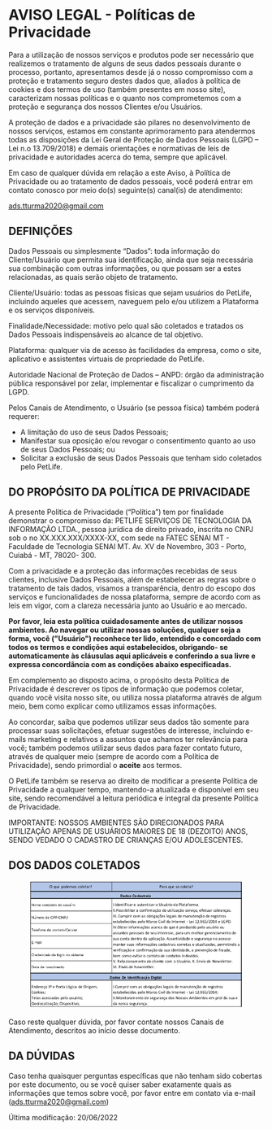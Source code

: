 # AVISO LEGAL - Políticas de Privacidade
Para a utilização de nossos serviços e produtos pode ser necessário que realizemos o
tratamento de alguns de seus dados pessoais durante o processo, portanto, apresentamos
desde já o nosso compromisso com a proteção e tratamento seguro destes dados que,
aliados à política de cookies e dos termos de uso (também presentes em nosso site),
caracterizam nossas políticas e o quanto nos comprometemos com a proteção e segurança
dos nossos Clientes e/ou Usuários.

A proteção de dados e a privacidade são pilares no desenvolvimento de nossos serviços,
estamos em constante aprimoramento para atendermos todas as disposições da Lei Geral
de Proteção de Dados Pessoais (LGPD – Lei n.o 13.709/2018) e demais orientações e
normativas de leis de privacidade e autoridades acerca do tema, sempre que aplicável.

Em caso de qualquer dúvida em relação a este Aviso, à Política de Privacidade ou ao
tratamento de dados pessoais, você poderá entrar em contato conosco por meio do(s)
seguinte(s) canal(is) de atendimento:

ads.tturma2020@gmail.com

## DEFINIÇÕES
Dados Pessoais ou simplesmente “Dados”: toda informação do Cliente/Usuário que permita
sua identificação, ainda que seja necessária sua combinação com outras informações, ou que
possam ser a estes relacionadas, as quais serão objeto de tratamento.

Cliente/Usuário: todas as pessoas físicas que sejam usuários do PetLife, incluindo aqueles
que acessem, naveguem pelo e/ou utilizem a Plataforma e os serviços disponíveis.

Finalidade/Necessidade: motivo pelo qual são coletados e tratados os Dados Pessoais
indispensáveis ao alcance de tal objetivo.

Plataforma: qualquer via de acesso às facilidades da empresa, como o site, aplicativo e
assistentes virtuais de propriedade do PetLife.

Autoridade Nacional de Proteção de Dados – ANPD: órgão da administração pública
responsável por zelar, implementar e fiscalizar o cumprimento da LGPD.

Pelos Canais de Atendimento, o Usuário (se pessoa física) também poderá requerer:
* A limitação do uso de seus Dados Pessoais;
* Manifestar sua oposição e/ou revogar o consentimento quanto ao uso de seus Dados
Pessoais; ou
* Solicitar a exclusão de seus Dados Pessoais que tenham sido coletados pelo PetLife.

## DO PROPÓSITO DA POLÍTICA DE PRIVACIDADE
A presente Política de Privacidade (“Política”) tem por finalidade demonstrar o compromisso
da: PETLIFE SERVIÇOS DE TECNOLOGIA DA INFORMAÇÃO LTDA., pessoa jurídica de direito
privado, inscrita no CNPJ sob o no XX.XXX.XXX/XXXX-XX, com sede na FATEC SENAI MT -
Faculdade de Tecnologia SENAI MT. Av. XV de Novembro, 303 - Porto, Cuiabá - MT, 78020-
300.

Com a privacidade e a proteção das informações recebidas de seus clientes, inclusive Dados
Pessoais, além de estabelecer as regras sobre o tratamento de tais dados, visamos a
transparência, dentro do escopo dos serviços e funcionalidades de nossa plataforma, sempre
de acordo com as leis em vigor, com a clareza necessária junto ao Usuário e ao mercado.

**Por favor, leia esta política cuidadosamente antes de utilizar nossos ambientes. Ao navegar
ou utilizar nossas soluções, qualquer seja a forma, você ("Usuário") reconhece ter lido,
entendido e concordado com todos os termos e condições aqui estabelecidos, obrigando-
se automaticamente às cláusulas aqui aplicáveis e conferindo a sua livre e expressa
concordância com as condições abaixo especificadas.**

Em complemento ao disposto acima, o propósito desta Política de Privacidade é descrever
os tipos de informação que podemos coletar, quando você visita nosso site, ou utiliza nossa
plataforma através de algum meio, bem como explicar como utilizamos essas informações.

Ao concordar, saiba que podemos utilizar seus dados tão somente para processar suas
solicitações, efetuar sugestões de interesse, incluindo e-mails marketing e relativos a
assuntos que achamos ter relevância para você; também podemos utilizar seus dados para
fazer contato futuro, através de qualquer meio (sempre de acordo com a Política de
Privacidade), sendo primordial o **aceite** aos termos.

O PetLife também se reserva ao direito de modificar a presente Política de Privacidade a
qualquer tempo, mantendo-a atualizada e disponível em seu site, sendo recomendável a
leitura periódica e integral da presente Política de Privacidade.

IMPORTANTE: NOSSOS AMBIENTES SÃO DIRECIONADOS PARA UTILIZAÇÃO APENAS DE
USUÁRIOS MAIORES DE 18 (DEZOITO) ANOS, SENDO VEDADO O CADASTRO DE CRIANÇAS
E/OU ADOLESCENTES.

## DOS DADOS COLETADOS
<figure>
<img src="https://github.com/TurmaADS2020/PetLife/blob/main/documentation/images/attachment/table1_politica_privacidade.png?raw=true">
</figure>

Caso reste qualquer dúvida, por favor contate nossos Canais de Atendimento, descritos ao
início desse documento.

## DA DÚVIDAS

Caso tenha quaisquer perguntas específicas que não tenham sido cobertas por este
documento, ou se você quiser saber exatamente quais as informações que temos sobre
você, por favor entre em contato via e-mail (ads.tturma2020@gmail.com)

Última modificação: 20/06/2022